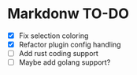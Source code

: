 # Markdonw TO-DO

- [x] Fix selection coloring
- [x] Refactor plugin config handling
- [ ] Add rust coding support
- [ ] Maybe add golang support?
